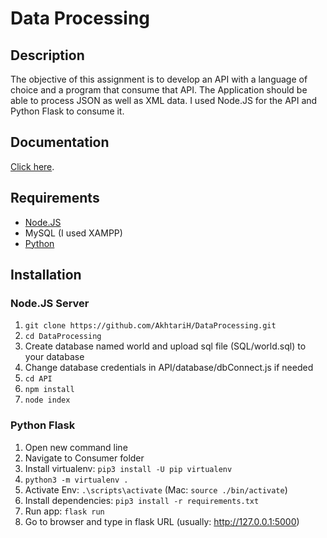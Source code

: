 # Data Processing

## Description

The objective of this assignment is to develop an API with a language of choice and a program that consume that API. The Application should be able to process JSON as well as XML data.
I used Node.JS for the API and Python Flask to consume it.

## Documentation

[Click here](https://github.com/AkhtariH/DataProcessing/raw/master/Documentation_Hemran_Akhtari.docx).

## Requirements
- [Node.JS](https://nodejs.org/en/download/)
- MySQL (I used XAMPP)
- [Python](https://www.python.org/downloads/)

## Installation

### Node.JS Server
1. ``` git clone https://github.com/AkhtariH/DataProcessing.git ```
2. ``` cd DataProcessing ```
3. Create database named world and upload sql file (SQL/world.sql) to your database
4. Change database credentials in API/database/dbConnect.js if needed
5. ``` cd API ```
6. ``` npm install ```
7. ``` node index ```

### Python Flask
1. Open new command line
2. Navigate to Consumer folder
3. Install virtualenv: ``` pip3 install -U pip virtualenv ```
4. ``` python3 -m virtualenv . ```
5. Activate Env: ``` .\scripts\activate ``` (Mac: ``` source ./bin/activate ```)
6. Install dependencies: ``` pip3 install -r requirements.txt ```
7. Run app: ``` flask run ```
8. Go to browser and type in flask URL (usually: http://127.0.0.1:5000)
